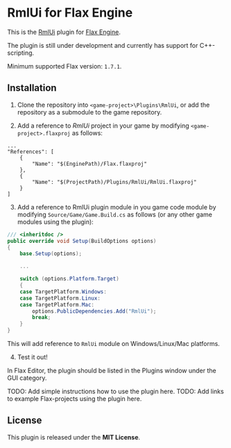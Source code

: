 # RmlUi for Flax Engine

This is the [RmlUi](https://github.com/mikke89/RmlUi) plugin for [Flax Engine](https://flaxengine.com/).

The plugin is still under development and currently has support for C++-scripting.

Minimum supported Flax version: `1.7.1`.

## Installation

1. Clone the repository into `<game-project>\Plugins\RmlUi`, or add the repository as a submodule to the game repository.

2. Add a reference to *RmlUi* project in your game by modifying `<game-project>.flaxproj` as follows:

```
...
"References": [
    {
        "Name": "$(EnginePath)/Flax.flaxproj"
    },
    {
        "Name": "$(ProjectPath)/Plugins/RmlUi/RmlUi.flaxproj"
    }
]
```

3. Add a reference to RmlUi plugin module in you game code module by modifying `Source/Game/Game.Build.cs` as follows (or any other game modules using the plugin):

```cs
/// <inheritdoc />
public override void Setup(BuildOptions options)
{
    base.Setup(options);

    ...

    switch (options.Platform.Target)
    {
    case TargetPlatform.Windows:
    case TargetPlatform.Linux:
    case TargetPlatform.Mac:
        options.PublicDependencies.Add("RmlUi");
        break;
    }
}
```

This will add reference to `RmlUi` module on Windows/Linux/Mac platforms.

4. Test it out!

In Flax Editor, the plugin should be listed in the Plugins window under the GUI category.

TODO: Add simple instructions how to use the plugin here.
TODO: Add links to example Flax-projects using the plugin here.

## License

This plugin is released under the **MIT License**.
